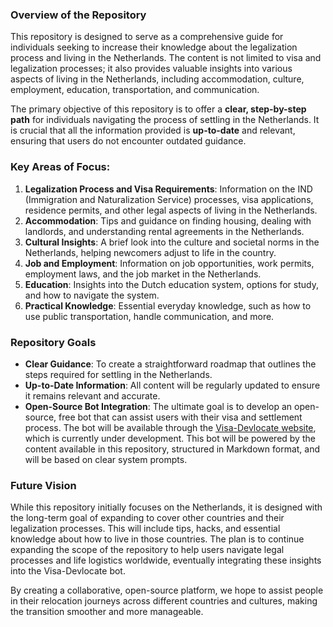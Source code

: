 ### Overview of the Repository

This repository is designed to serve as a comprehensive guide for individuals seeking to increase their knowledge about the legalization process and living in the Netherlands. The content is not limited to visa and legalization processes; it also provides valuable insights into various aspects of living in the Netherlands, including accommodation, culture, employment, education, transportation, and communication.

The primary objective of this repository is to offer a **clear, step-by-step path** for individuals navigating the process of settling in the Netherlands. It is crucial that all the information provided is **up-to-date** and relevant, ensuring that users do not encounter outdated guidance.

### Key Areas of Focus:
1. **Legalization Process and Visa Requirements**: Information on the IND (Immigration and Naturalization Service) processes, visa applications, residence permits, and other legal aspects of living in the Netherlands.
2. **Accommodation**: Tips and guidance on finding housing, dealing with landlords, and understanding rental agreements in the Netherlands.
3. **Cultural Insights**: A brief look into the culture and societal norms in the Netherlands, helping newcomers adjust to life in the country.
4. **Job and Employment**: Information on job opportunities, work permits, employment laws, and the job market in the Netherlands.
5. **Education**: Insights into the Dutch education system, options for study, and how to navigate the system.
6. **Practical Knowledge**: Essential everyday knowledge, such as how to use public transportation, handle communication, and more.

### Repository Goals
- **Clear Guidance**: To create a straightforward roadmap that outlines the steps required for settling in the Netherlands.
- **Up-to-Date Information**: All content will be regularly updated to ensure it remains relevant and accurate.
- **Open-Source Bot Integration**: The ultimate goal is to develop an open-source, free bot that can assist users with their visa and settlement process. The bot will be available through the [Visa-Devlocate website](https://visa-devlocate.com), which is currently under development. This bot will be powered by the content available in this repository, structured in Markdown format, and will be based on clear system prompts.
  
### Future Vision
While this repository initially focuses on the Netherlands, it is designed with the long-term goal of expanding to cover other countries and their legalization processes. This will include tips, hacks, and essential knowledge about how to live in those countries. The plan is to continue expanding the scope of the repository to help users navigate legal processes and life logistics worldwide, eventually integrating these insights into the Visa-Devlocate bot.

By creating a collaborative, open-source platform, we hope to assist people in their relocation journeys across different countries and cultures, making the transition smoother and more manageable.